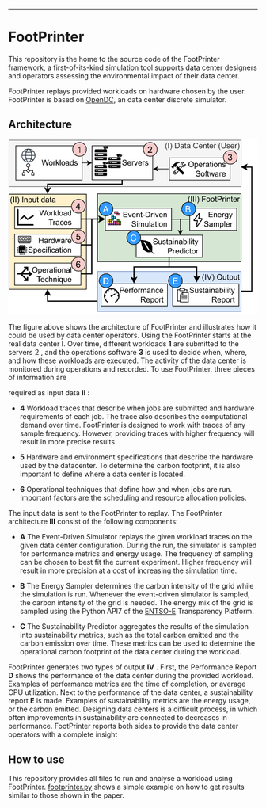 
-----

# FootPrinter
This repository is the home to the source code of the FootPrinter framework, a first-of-its-kind simulation tool supports data center designers and operators assessing the environmental impact of their data center. 

FootPrinter replays provided workloads on hardware chosen by the user. FootPrinter is based on [OpenDC](https://opendc.org/), an data center discrete simulator.

## Architecture

![FootPrinter Architecture](./figures/FootPrinter_Diagram.png)

The figure above shows the architecture of FootPrinter and illustrates how it could be used by data center operators. Using the FootPrinter starts at the real data center **I**. Over time, different workloads **1** are submitted to the servers 2 , and the operations software **3** is used to decide when, where, and how these workloads are executed. The activity of the data center is monitored during operations and recorded. To use FootPrinter, three pieces of information are

required as input data **II** :
- **4** Workload traces that describe when jobs are submitted and hardware requirements of each job. The trace also describes the computational demand over time. FootPrinter is designed to work with traces of any sample frequency. However, providing traces with higher frequency will result in more precise results.

- **5** Hardware and environment specifications that describe the hardware used by the datacenter. To determine the carbon footprint, it is also important to define where a data center is located.

- **6** Operational techniques that define how and when jobs are run. Important factors are the scheduling and resource allocation policies.


The input data is sent to the FootPrinter to replay. The FootPrinter architecture **III** consist of the following components:
- **A** The Event-Driven Simulator replays the given workload traces on the given data center configuration. During the run, the simulator is sampled for performance metrics and energy usage. The frequency of sampling can be chosen to best fit the current experiment. Higher frequency will result in more precision at a cost of increasing the simulation time.

- **B** The Energy Sampler determines the carbon intensity of the grid while the simulation is run. Whenever the event-driven simulator is sampled, the carbon intensity of the grid is needed. The energy mix of the grid is sampled using the Python API7 of the [ENTSO-E](https://github.com/EnergieID/entsoe-py) Transparency Platform.

- **C** The Sustainability Predictor aggregates the results of the simulation into sustainability metrics, such as the total carbon emitted and the carbon emission over time. These metrics can be used to determine the operational carbon footprint of the data center during the workload.

FootPrinter generates two types of output **IV** . First, the Performance Report **D** shows the performance of the data center during the provided workload. Examples of performance metrics are the time of completion, or average CPU utilization. Next to the performance of the data center, a sustainability report **E** is made. Examples of sustainability metrics are the energy usage, or the carbon emitted. Designing data centers is a difficult process, in which often improvements in sustainability are connected to decreases in performance. FootPrinter reports both sides to provide the data center operators with a complete insight

## How to use

This repository provides all files to run and analyse a workload using FootPrinter. [footprinter.py](footprinter.py) shows a simple example on how to get results similar to those shown in the paper.